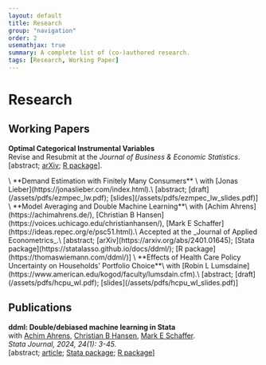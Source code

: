 ```yaml
---
layout: default
title: Research
group: "navigation"
order: 2
usemathjax: true
summary: A complete list of (co-)authored research.
tags: [Research, Working Paper]
---
```


# Research

## Working Papers

 **Optimal Categorical Instrumental Variables** \
 Revise and Resubmit at the _Journal of Business & Economic Statistics_.\
 [<a style="cursor:pointer;" onclick="toggleVisibility('abstract_CIV');">abstract</a>; [arXiv](https://arxiv.org/abs/2311.17021); [R package](https://thomaswiemann.com/civ/)].
<div id="abstract_CIV" style="display:none;">
This paper discusses estimation with a categorical instrumental variable in settings with potentially few observations per category. The proposed categorical instrumental variable estimator (CIV) leverages a regularization assumption that implies existence of a latent categorical variable with fixed finite support achieving the same first stage fit as the observed instrument. In asymptotic regimes that allow the number of observations per category to grow at arbitrary small polynomial rate with the sample size, I show that when the cardinality of the support of the optimal instrument is known, CIV is root-n asymptotically normal, achieves the same asymptotic variance as the oracle IV estimator that presumes knowledge of the optimal instrument, and is semiparametrically efficient under homoskedasticity. Under-specifying the number of support points reduces efficiency but maintains asymptotic normality. In an application that leverages judge fixed effects as instruments, CIV compares favorably to commonly used jackknife-based instrumental variable estimators. 
<br>
<em>Presented at: International Association for Applied Econometrics 2023, North American Winter Meeting of the Econometric Society 2024
</em>
</div> 
\
**Demand Estimation with Finitely Many Consumers** \
with [Jonas Lieber](https://jonaslieber.com/index.html).\
[<a style="cursor:pointer;" onclick="toggleVisibility('abstract_EZMPEC');">abstract</a>; [draft](/assets/pdfs/ezmpec_lw.pdf); [slides](/assets/pdfs/ezmpec_lw_slides.pdf)]
<div id="abstract_EZMPEC" style="display:none;">
Although market shares are frequently estimated via averages of finitely many consumer choices, commonly applied methods for demand estimation are not robust to estimation error in these shares. While non-negligible estimation error in market shares always introduces bias in the demand parameter estimators, the issue becomes most salient when estimated market shares are zero. In the presence of zero shares, widely applied estimators of the random coefficient logit model cannot be computed without ad-hoc data manipulations. This paper proposes a new estimator of demand parameters for settings with endogenous prices and estimated market shares that is robust to zero-valued market shares. The estimator generalizes the constrained optimization program of Dubé et al. (2012) with probabilistic bounds on the estimation error in market shares. We show consistency as the number of markets $T$ grows sufficiently slowly relative to the number of consumers $n$ such that $\log(T)/n\to 0$, and provide confidence intervals under the same regime. Simulations suggest improved finite sample properties of the proposed estimator to conventional alternatives.
<br>
<em>Presented at: Optimization Conscious Econometrics Conference 2023, North American Summer Meetings of the Econometric Society 2023
</em>
</div> 
\
**Model Averaging and Double Machine Learning**\
with [Achim Ahrens](https://achimahrens.de/), [Christian B Hansen](https://voices.uchicago.edu/christianhansen/), [Mark E Schaffer](https://ideas.repec.org/e/psc51.html).\
Accepted at the _Journal of Applied Econometrics_.\
[<a style="cursor:pointer;" onclick="toggleVisibility('abstract_ddml_applied');">abstract</a>; [arXiv](https://arxiv.org/abs/2401.01645); [Stata package](https://statalasso.github.io/docs/ddml/); [R package](https://thomaswiemann.com/ddml/)]
<div id="abstract_ddml_applied" style="display:none;"> 
This paper discusses pairing double/debiased machine learning (DDML) with stacking, a model averaging method for combining multiple candidate learners, to estimate structural parameters. We introduce two new stacking approaches for DDML: short-stacking exploits the cross-fitting step of DDML to substantially reduce the computational burden and pooled stacking enforces common stacking weights over cross-fitting folds. Using calibrated simulation studies and two applications estimating gender gaps in citations and wages, we show that DDML with stacking is more robust to partially unknown functional forms than common alternative approaches based on single pre-selected learners. We provide Stata and R software implementing our proposals.
<br>
<em>
Presented at: Machine Learning in Economics Summer Institute 2022
</em>
</div> 
\
**Effects of Health Care Policy Uncertainty on Households' Portfolio Choice**\
with [Robin L Lumsdaine](https://www.american.edu/kogod/faculty/lumsdain.cfm).\
[<a style="cursor:pointer;" onclick="toggleVisibility('abstract_HCPU');">abstract</a>; [draft](/assets/pdfs/hcpu_wl.pdf); [slides](/assets/pdfs/hcpu_wl_slides.pdf)]
<div id="abstract_HCPU" style="display:none;">
This paper develops a nonparametric identification approach for causal effects of an endogenous macroeconomic variable on microeconomic outcomes. The key assumption is the existence of an exogenous variable that shifts responsiveness to the variable of interest without shifting responsiveness to other macroeconomic time series. We apply the approach  to study the effect of health care policy uncertainty (HCPU) on households’ portfolio choice using health shocks to capture cross-sectional heterogeneity. Under the additional assumption of risk averse agents, our approach provides an informative bound on the average causal effect of HCPU. The empirical results highlight HCPU as an important determinant of households’ financial behavior, and showcase substantial heterogeneity in HCPU effects across varying unexpected changes to health.
<br>
<em>
Presented at: Stanford Institute for Theoretical Economics 2019, International Association for Applied Econometrics 2019, Society for Financial Econometrics 2019, Royal Economic Society 2023
</em>
</div> 

## Publications

**ddml: Double/debiased machine learning in Stata**\
with [Achim Ahrens](https://achimahrens.de/), [Christian B Hansen](https://voices.uchicago.edu/christianhansen/), [Mark E Schaffer](https://ideas.repec.org/e/psc51.html).\
_Stata Journal, 2024, 24(1): 3-45._\
[<a style="cursor:pointer;" onclick="toggleVisibility('abstract_ddml_stata');">abstract</a>; [article](https://journals.sagepub.com/doi/full/10.1177/1536867X241233641); [Stata package](https://statalasso.github.io/docs/ddml/); [R package](https://thomaswiemann.com/ddml/)] 
<div id="abstract_ddml_stata" style="display:none;">
We introduce the package ddml for Double/Debiased Machine Learning (DDML) in Stata. Estimators of causal parameters for five different econometric models are supported, allowing for flexible estimation of causal effects of endogenous variables in settings with unknown functional forms and/or many exogenous variables. ddml is compatible with many existing supervised machine learning programs in Stata. We recommend using DDML in combination with stacking estimation which combines multiple machine learners into a final predictor. We provide Monte Carlo evidence to support our recommendation.
</div> 